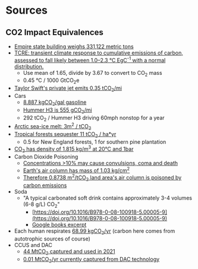 # Sources

## CO2 Impact Equivalences

- [Empire state building weighs 331,122 metric tons](https://www.esbnyc.com/sites/default/files/esb_fact_sheet_4_9_14_4.pdf)
- [TCRE: transient climate response to cumulative emissions of carbon, assessed to fall likely between 1.0–2.3 °C EgC<sup>-1</sup> with a normal distribution.](https://www.ipcc.ch/report/ar6/wg1/downloads/report/IPCC_AR6_WGI_Chapter_05.pdf)
    - Use mean of 1.65, divide by 3.67 to convert to CO<sub>2</sub> mass
    - 0.45 °C / 1000 GtCO<sub>2</sub>e
- [Taylor Swift's private jet emits 0.35 tCO<sub>2</sub>/mi](https://weareyard.com/insights/worst-celebrity-private-jet-co2-emission-offenders)
- Cars
    - [8.887 kgCO<sub>2</sub>/gal gasoline](https://www.epa.gov/greenvehicles/greenhouse-gas-emissions-typical-passenger-vehicle)
    - [Hummer H3 is 555 gCO<sub>2</sub>/mi](https://www.fueleconomy.gov/feg/Find.do?action=sbs&id=29370)
    - 292 tCO<sub>2</sub> / Hummer H3 driving 60mph nonstop for a year
- [Arctic sea-ice melt: 3m<sup>2</sup> / tCO<sub>2</sub>](https://www.science.org/doi/10.1126/science.aag2345)
- [Tropical forests sequester 11 tCO<sub>2</sub> / ha*yr](https://www.elibrary.imf.org/view/book/9781616353933/ch05.xml)
    - 0.5 for New England forests, 1 for southern pine plantation
- [CO<sub>2</sub> has density of 1.815 kg/m<sup>3</sup> at 20°C and 1bar](https://www.engineeringtoolbox.com/carbon-dioxide-density-specific-weight-temperature-pressure-d_2018.html)
- Carbon Dioxide Poisoning
    - [Concentrations >10% may cause convulsions, coma and death](https://doi.org/10.2165/00139709-200524040-00003)
    - [Earth's air column has mass of 1.03 kg/cm<sup>2</sup>](https://en.wikipedia.org/wiki/Atmospheric_pressure)
    - [Therefore 0.8738 m<sup>2</sup>/tCO<sub>2</sub> land area's air column is poisoned by carbon emissions](https://www.wolframalpha.com/input?i=Solve+for+x%3A+1tonne%2F%281tonne%2B%281.03%28kg%2Fcm%5E2%29%29%28x%28m%5E2%29%29%29+%3D+.1)
- Soda
    - "A typical carbonated soft drink contains approximately 3-4 volumes (6-8 g/L) CO<sub>2</sub>"
        - [https://doi.org/10.1016/B978-0-08-100918-5.00005-9](https://doi.org/10.1016/B978-0-08-100918-5.00005-9)
        - [Google books excerpt](https://books.google.com/books?id=YPmpDQAAQBAJ&pg=PA64&lpg=PA64&dq=%22A+typical+carbonated+soft+drink+contains+approximately+3%E2%80%934+volumes%22&source=bl&ots=N864_xH_v8&sig=ACfU3U1ifFllQWjT4vnCAVqLuTbwsgK1lg&hl=en&sa=X&ved=2ahUKEwi4zaOSz6H7AhUkEVkFHcVlDSsQ6AF6BAgPEAM#v=onepage&q=%22A%20typical%20carbonated%20soft%20drink%20contains%20approximately%203%E2%80%934%20volumes%22&f=false)
- Each human respirates [68.99 kgCO<sub>2</sub>/yr](https://www.nature.com/articles/s41598-018-27631-7) (carbon here comes from autotrophic sources of course)
- CCUS and DAC
    - [44 MtCO<sub>2</sub> captured and used in 2021](https://www.iea.org/fuels-and-technologies/carbon-capture-utilisation-and-storage)
    - [0.01 MtCO<sub>2</sub>/yr currently captured from DAC technology](https://www.iea.org/reports/direct-air-capture-2022)





